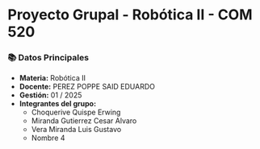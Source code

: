 # Proyecto Grupal - Robótica II - COM 520

### 📚 **Datos Principales**
- **Materia:** Robótica II
- **Docente:** PEREZ POPPE SAID EDUARDO
- **Gestión:** 01 / 2025
- **Integrantes del grupo:**
  - Choquerive Quispe Erwing
  - Miranda Gutierrez Cesar Alvaro
  - Vera Miranda Luis Gustavo
  - Nombre 4
